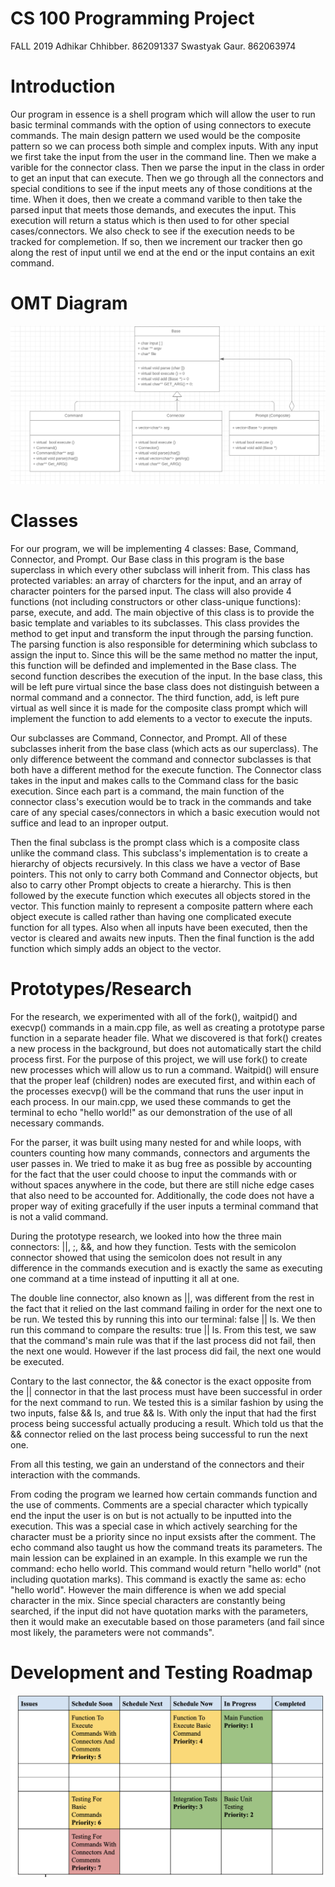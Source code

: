 # CS 100 Programming Project

FALL 2019
Adhikar Chhibber. 862091337
Swastyak Gaur. 862063974

# Introduction

Our program in essence is a shell program which will allow the user to run basic terminal commands with the option of using connectors to execute commands. The main design pattern we used would be the composite pattern so we can process both simple and complex inputs. With any input we first take the input from the user in the command line. Then we make a varible for the connector class. Then we parse the input in the class in order to get an input that can execute. Then we go through all the connectors and special conditions to see if the input meets any of those conditions at the time. When it does, then we create a command varible to then take the parsed input that meets those demands, and executes the input. This execution will return a status which is then used to for other special cases/connectors. We also check to see if the execution needs to be tracked for complemetion. If so, then we increment our tracker then go along the rest of input until we end at the end or the input contains an exit command.

# OMT Diagram
![OMT Diagram](images/ASSIGNMENT2_OMT.jpg)
# Classes

For our program, we will be implementing 4 classes: Base, Command, Connector, and Prompt. Our Base class in this program is the base superclass in which every other subclass will inherit from. This class has protected variables: an array of charcters for the input, and an array of character pointers for the parsed input. The class will also provide 4 functions (not including constructors or other class-unique functions): parse, execute, and add. The main objective of this class is to provide the basic template and variables to its subclasses. This class provides the method to get input and transform the input through the parsing function. The parsing function is also responsible for determining which subclass to assign the input to. Since this will be the same method no matter the input, this function will be definded and implemented in the Base class. The second function describes the execution of the input. In the base class, this will be left pure virtual since the base class does not distinguish between a normal command and a connector. The third function, add, is left pure virtual as well since it is made for the composite class prompt which will implement the function to add elements to a vector to execute the inputs.

Our subclasses are Command, Connector, and Prompt. All of these subclasses inherit from the base class (which acts as our superclass). The only difference betweent the command and connector subclasses is that both have a different method for the execute function. The Connector class takes in the input and makes calls to the Command class for the basic execution. Since each part is a command, the main function of the connector class's execution would be to track in the commands and take care of any special cases/connectors in which a basic execution would not suffice and lead to an inproper output. 

Then the final subclass is the prompt class which is a composite class unlike the command class. This subclass's implementation is to create a hierarchy of objects recursively. In this class we have a vector of Base pointers. This not only to carry both Command and Connector objects, but also to carry other Prompt objects to create a hierarchy. This is then followed by the execute function which executes all objects stored in the vector. This function mainly to represent a composite pattern where each object execute is called rather than having one complicated execute function for all types. Also when all inputs have been executed, then the vector is cleared and awaits new inputs. Then the final function is the add function which simply adds an object to the vector. 

# Prototypes/Research
For the research, we experimented with all of the fork(), waitpid() and execvp() commands in a main.cpp file, as well as creating a prototype parse function in a separate header file. What we discovered is that fork() creates a new process in the background, but does not automatically start the child process first. For the purpose of this project, we will use fork() to create new processes which will allow us to run a command. Waitpid() will ensure that the proper leaf (children) nodes are executed first, and within each of the processes execvp() will be the command that runs the user input in each process. In our main.cpp, we used these commands to get the terminal to echo "hello world!" as our demonstration of the use of all necessary commands.

For the parser, it was built using many nested for and while loops, with counters counting how many commands, connectors and arguments the user passes in. We tried to make it as bug free as possible by accounting for the fact that the user could choose to input the commands with or without spaces anywhere in the code, but there are still niche edge cases that also need to be accounted for. Additionally, the code does not have a proper way of exiting gracefully if the user inputs a terminal command that is not a valid command. 

During the prototype research, we looked into how the three main connectors: ||, ;, &&, and how they function. Tests with the semicolon connector showed that using the semicolon does not result in any difference in the commands execution and is exactly the same as executing one command at a time instead of inputting it all at one. 

The double line connector, also known as ||, was different from the rest in the fact that it relied on the last command failing in order for the next one to be run. We tested this by running this into our terminal: false || ls. We then run this command to compare the results: true || ls. From this test, we saw that the command's main rule was that if the last process did not fail, then the next one would. However if the last process did fail, the next one would be executed.

Contary to the last connector, the && conector is the exact opposite from the || connector in that the last process must have been successful in order for the next command to run. We tested this is a similar fashion by using the two inputs, false && ls, and true && ls. With only the input that had the first process being successful actually producing a result. Which told us that the && connector relied on the last process being successful to run the next one.

From all this testing, we gain an understand of the connectors and their interaction with the commands.

From coding the program we learned how certain commands function and the use of comments. Comments are a special character which typically end the input the user is on but is not actually to be inputted into the execution. This was a special case in which actively searching for the character must be a priority since no input exsists after the comment.
The echo command also taught us how the command treats its parameters. The main lession can be explained in an example. In this example we run the command: echo hello world. This command would return "hello world" (not including quotation marks). This command is exactly the same as: echo "hello world". However the main difference is when we add special character in the mix. Since special characters are constantly being searched, if the input did not have quotation marks with the parameters, then it would make an executable based on those parameters (and fail since most likely, the parameters were not commands".


# Development and Testing Roadmap

![ROADMAP KANBAN BOARD](images/ROADMAP_KANBAN_BOARD.JPG)
